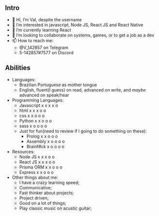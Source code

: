 ## Intro
- 👋 Hi, I’m Val, despite the username
- 👀 I’m interested in javascript, Node JS, React JS and React Native
- 🌱 I’m currently learning React
- 💞️ I’m looking to collaborate on systems, games, or to get a job as a dev
- 📫 How to reach me: 
  * @V_142857 on Telegram
  * 5-142857#7577 on Discord
## Abilities
  - Languages:
    - Brazilian Portuguese as mother tongue
    - English, fluent(I guess) on read, advanced on write, and _maybe_ advanced on speak/hear
  - Programming Languages:
    - Javascript  x x x x o
    - html        x x x o o
    - css         x x o o o
    - Python      x x o o o
    - sass        x o o o o
    - Just for fun(need to review if I going to do something on these):
      - Prolog    x x o o o
      - Assembly  x o o o o
      - Brainf#ck x o o o o
  - Resources:
    - Node JS     x x x o o
    - React JS    x x x o o
    - Prisma ORM  x x o o o
    - Express     x x o o o
  - Other things about me:
    - I have a crazy learning speed;
    - Communicative;
    - Fast thinker about projects;
    - Project driven;
    - Good on a lot of things;
    - Play classic music on acustic guitar;
